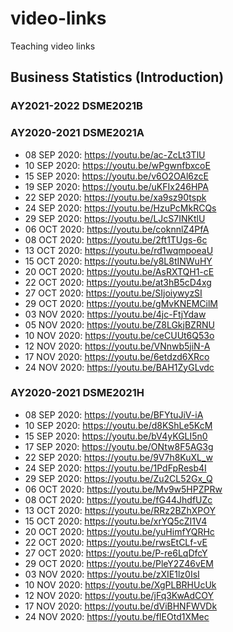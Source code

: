 # video-links
Teaching video links

## Business Statistics (Introduction)

### AY2021-2022 DSME2021B


### AY2020-2021 DSME2021A
- 08 SEP 2020: https://youtu.be/ac-ZcLt3TlU
- 10 SEP 2020: https://youtu.be/wPgwnfbxcoE
- 15 SEP 2020: https://youtu.be/v6O2OAl6zcE
- 19 SEP 2020: https://youtu.be/uKFIx246HPA
- 22 SEP 2020: https://youtu.be/xa9sz90tspk
- 24 SEP 2020: https://youtu.be/HzuPcMkRCQs
- 29 SEP 2020: https://youtu.be/LJcS7INKtlU
- 06 OCT 2020: https://youtu.be/coknnlZ4PfA
- 08 OCT 2020: https://youtu.be/2ft1TUgs-6c
- 13 OCT 2020: https://youtu.be/rd1wqmpoeaU
- 15 OCT 2020: https://youtu.be/y8L8tINWuHY
- 20 OCT 2020: https://youtu.be/AsRXTQH1-cE
- 22 OCT 2020: https://youtu.be/at3hB5cD4xg
- 27 OCT 2020: https://youtu.be/SIjoiywyzSI
- 29 OCT 2020: https://youtu.be/gMvKNEMCilM
- 03 NOV 2020: https://youtu.be/4jc-FtjYdaw
- 05 NOV 2020: https://youtu.be/Z8LGkjBZRNU
- 10 NOV 2020: https://youtu.be/ceCUUt6Q53o
- 12 NOV 2020: https://youtu.be/VNnwb5jiN-A
- 17 NOV 2020: https://youtu.be/6etdzd6XRco
- 24 NOV 2020: https://youtu.be/BAH1ZyGLvdc

### AY2020-2021 DSME2021H
- 08 SEP 2020: https://youtu.be/BFYtuJiV-iA
- 10 SEP 2020: https://youtu.be/d8KShLe5KcM
- 15 SEP 2020: https://youtu.be/bV4yKGLI5n0
- 17 SEP 2020: https://youtu.be/ONtw8F5AG3g
- 22 SEP 2020: https://youtu.be/9V7h8KuXL_w
- 24 SEP 2020: https://youtu.be/1PdFpResb4I
- 29 SEP 2020: https://youtu.be/Zu2CL52Gx_Q
- 06 OCT 2020: https://youtu.be/Mv9w5HPZPRw
- 08 OCT 2020: https://youtu.be/fG44JhdfUZc
- 13 OCT 2020: https://youtu.be/RRz2BZhXPOY
- 15 OCT 2020: https://youtu.be/xrYQ5cZI1V4
- 20 OCT 2020: https://youtu.be/yuHimfYQRHc
- 22 OCT 2020: https://youtu.be/rwsEtCLf-vE
- 27 OCT 2020: https://youtu.be/P-re6LqDfcY
- 29 OCT 2020: https://youtu.be/PleY2Z46vEM
- 03 NOV 2020: https://youtu.be/zXIE1lz0IsI
- 10 NOV 2020: https://youtu.be/XgPLBRHUcUk
- 12 NOV 2020: https://youtu.be/jFq3KwAdCOY
- 17 NOV 2020: https://youtu.be/dViBHNFWVDk
- 24 NOV 2020: https://youtu.be/fIEOtd1XMec
